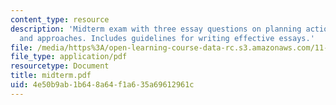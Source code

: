 ```yaml
---
content_type: resource
description: 'Midterm exam with three essay questions on planning action: dilemmas
  and approaches. Includes guidelines for writing effective essays.'
file: /media/https%3A/open-learning-course-data-rc.s3.amazonaws.com/11-201-gateway-planning-action-fall-2007/4e50b9ab1b648a64f1a635a69612961c_midterm.pdf
file_type: application/pdf
resourcetype: Document
title: midterm.pdf
uid: 4e50b9ab-1b64-8a64-f1a6-35a69612961c
---
```

